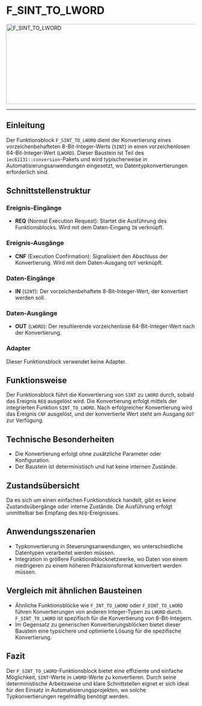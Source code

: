 # F_SINT_TO_LWORD

<img width="1448" height="213" alt="F_SINT_TO_LWORD" src="https://github.com/user-attachments/assets/97fc01cb-6efa-4b3f-9184-c61d04ddc8f4" />

* * * * * * * * * *
## Einleitung
Der Funktionsblock `F_SINT_TO_LWORD` dient der Konvertierung eines vorzeichenbehafteten 8-Bit-Integer-Werts (`SINT`) in einen vorzeichenlosen 64-Bit-Integer-Wert (`LWORD`). Dieser Baustein ist Teil des `iec61131::conversion`-Pakets und wird typischerweise in Automatisierungsanwendungen eingesetzt, wo Datentypkonvertierungen erforderlich sind.

## Schnittstellenstruktur

### **Ereignis-Eingänge**
- **REQ** (Normal Execution Request): Startet die Ausführung des Funktionsblocks. Wird mit dem Daten-Eingang `IN` verknüpft.

### **Ereignis-Ausgänge**
- **CNF** (Execution Confirmation): Signalisiert den Abschluss der Konvertierung. Wird mit dem Daten-Ausgang `OUT` verknüpft.

### **Daten-Eingänge**
- **IN** (`SINT`): Der vorzeichenbehaftete 8-Bit-Integer-Wert, der konvertiert werden soll.

### **Daten-Ausgänge**
- **OUT** (`LWORD`): Der resultierende vorzeichenlose 64-Bit-Integer-Wert nach der Konvertierung.

### **Adapter**
Dieser Funktionsblock verwendet keine Adapter.

## Funktionsweise
Der Funktionsblock führt die Konvertierung von `SINT` zu `LWORD` durch, sobald das Ereignis `REQ` ausgelöst wird. Die Konvertierung erfolgt mittels der integrierten Funktion `SINT_TO_LWORD`. Nach erfolgreicher Konvertierung wird das Ereignis `CNF` ausgelöst, und der konvertierte Wert steht am Ausgang `OUT` zur Verfügung.

## Technische Besonderheiten
- Die Konvertierung erfolgt ohne zusätzliche Parameter oder Konfiguration.
- Der Baustein ist deterministisch und hat keine internen Zustände.

## Zustandsübersicht
Da es sich um einen einfachen Funktionsblock handelt, gibt es keine Zustandsübergänge oder interne Zustände. Die Ausführung erfolgt unmittelbar bei Empfang des `REQ`-Ereignisses.

## Anwendungsszenarien
- Typkonvertierung in Steuerungsanwendungen, wo unterschiedliche Datentypen verarbeitet werden müssen.
- Integration in größere Funktionsblocknetzwerke, wo Daten von einem niedrigeren zu einem höheren Präzisionsformat konvertiert werden müssen.

## Vergleich mit ähnlichen Bausteinen
- Ähnliche Funktionsblöcke wie `F_INT_TO_LWORD` oder `F_DINT_TO_LWORD` führen Konvertierungen von anderen Integer-Typen zu `LWORD` durch. `F_SINT_TO_LWORD` ist spezifisch für die Konvertierung von 8-Bit-Integern.
- Im Gegensatz zu generischen Konvertierungsblöcken bietet dieser Baustein eine typsichere und optimierte Lösung für die spezifische Konvertierung.

## Fazit
Der `F_SINT_TO_LWORD`-Funktionsblock bietet eine effiziente und einfache Möglichkeit, `SINT`-Werte in `LWORD`-Werte zu konvertieren. Durch seine deterministische Arbeitsweise und klare Schnittstellen eignet er sich ideal für den Einsatz in Automatisierungsprojekten, wo solche Typkonvertierungen regelmäßig benötigt werden.
